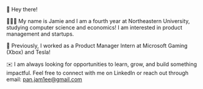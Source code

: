👋 Hey there!

👩🏻‍💻 My name is Jamie and I am a fourth year at Northeastern University, studying computer science and economics! I am interested in product management and startups. 

🌱 Previously, I worked as a Product Manager Intern at Microsoft Gaming (Xbox) and Tesla!

✉️ I am always looking for opportunities to learn, grow, and build something impactful. Feel free to connect with me on LinkedIn or reach out through email: pan.jam1ee@gmail.com

<!--
**jpanct/jpanct** is a ✨ _special_ ✨ repository because its `README.md` (this file) appears on your GitHub profile.

Here are some ideas to get you started:

- 🔭 I’m currently working on ...
- 🌱 I’m currently learning ...
- 👯 I’m looking to collaborate on ...
- 🤔 I’m looking for help with ...
- 💬 Ask me about ...
- 📫 How to reach me: ...
- 😄 Pronouns: ...
- ⚡ Fun fact: ...
-->
